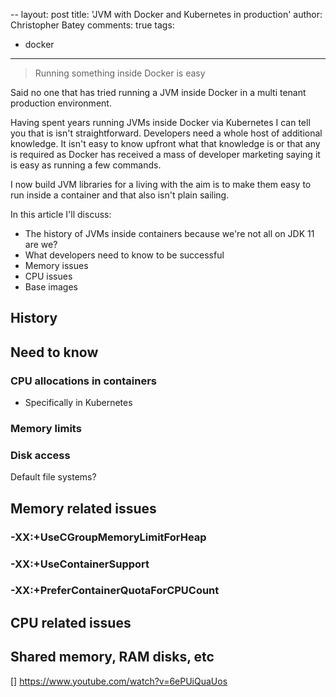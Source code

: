 --
layout: post
title: 'JVM with Docker and Kubernetes in production'
author: Christopher Batey
comments: true
tags:
- docker
---

> Running something inside Docker is easy

Said no one that has tried running a JVM inside Docker
in a multi tenant production environment. 

Having spent years running JVMs inside Docker via Kubernetes
I can tell you that is isn't straightforward. Developers
need a whole host of additional knowledge. It isn't easy
to know upfront what that knowledge is or that any is required
as Docker has received a mass of developer marketing saying
it is easy as running a few commands.

I now build JVM libraries for a living with the aim is to make
them easy to run inside a container and that also isn't 
plain sailing.

In this article I'll discuss:
* The history of JVMs inside containers because we're not all on JDK 11 are we?
* What developers need to know to be successful
* Memory issues 
* CPU issues
* Base images

## History

## Need to know

### CPU allocations in containers

* Specifically in Kubernetes

### Memory limits

### Disk access

Default file systems?

## Memory related issues

### -XX:+UseCGroupMemoryLimitForHeap

### -XX:+UseContainerSupport

### -XX:+PreferContainerQuotaForCPUCount

## CPU related issues

## Shared memory, RAM disks, etc

[] https://www.youtube.com/watch?v=6ePUiQuaUos
